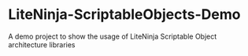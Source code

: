 # LiteNinja-ScriptableObjects-Demo
A demo project to show the usage of LiteNinja Scriptable Object architecture libraries
